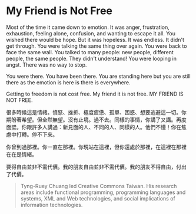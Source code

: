 
# My Friend is Not Free

<p>Most of the time it came down to emotion. It was anger, frustration,
exhaustion, feeling alone, confusion, and wanting to escape it
all. You wished there would be hope. But it was hopeless. It was
endless. It didn't get through. You were talking the same thing over
again. You were back to face the same wall. You talked to many people:
new people, different people, the same people. They didn't understand!
You were looping in angst. There was no way to stop.</p>

<p>You were there. You have been there. You are standing here but you are
still there as the emotion is here is there is everywhere.</p>

<p>Getting to freedom is not cost free. My friend it is not free. MY
FRIEND IS NOT FREE.</p>

<p>很多時候這是情緒。憤怒、挫折、極度疲憊、孤單、困惑、想要逃避這一切。你
期盼著希望。但全然無望。沒有止境。過不去。同樣的事情，你講了又講。再度
面壁。你跟許多人講過：新見面的人、不同的人、同樣的人。他們不懂！你在焦
慮中打轉。停不下來。</p>

<p>你曾到過那裡。你一直在那裡。你現站在這裡，但你還處於那裡，在這裡在那裡
在在是情緒。</p>

<p>要得自由並非不需代價。我的朋友自由並非不需代價。我的朋友不得自由，付出
了代價。</p>


> Tyng-Ruey Chuang led Creative Commons Taiwan. His research areas include
functional programming, programming languages and systems, XML and Web
technologies, and social implications of information technologies.


